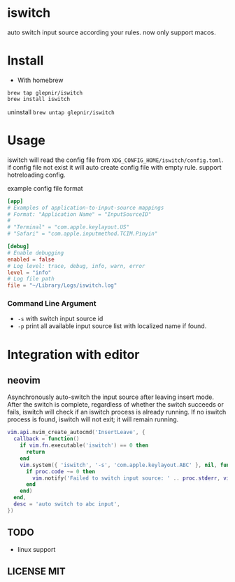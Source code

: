 # iswitch
auto switch input source according your rules. now only support macos.

# Install

- With homebrew

```
brew tap glepnir/iswitch
brew install iswitch
```
uninstall `brew untap glepnir/iswitch`

# Usage

iswitch will read the config file from `XDG_CONFIG_HOME/iswitch/config.toml`.
if config file not exist it will auto create config file with empty rule.
support hotreloading config.

example config file format

```toml
[app]
# Examples of application-to-input-source mappings
# Format: "Application Name" = "InputSourceID"
# 
# "Terminal" = "com.apple.keylayout.US"
# "Safari" = "com.apple.inputmethod.TCIM.Pinyin"

[debug]
# Enable debugging
enabled = false
# Log level: trace, debug, info, warn, error
level = "info"
# Log file path
file = "~/Library/Logs/iswitch.log"
```

### Command Line Argument

- `-s` with switch input source id
- `-p` print all available input source list with localized name if found.

# Integration with editor

## neovim

Asynchronously auto-switch the input source after leaving insert mode. After
the switch is complete, regardless of whether the switch succeeds or fails,
iswitch will check if an iswitch process is already running. If no iswitch
process is found, iswitch will not exit; it will remain running.

```lua
vim.api.nvim_create_autocmd('InsertLeave', {
  callback = function()
    if vim.fn.executable('iswitch') == 0 then
      return
    end
    vim.system({ 'iswitch', '-s', 'com.apple.keylayout.ABC' }, nil, function(proc)
      if proc.code ~= 0 then
        vim.notify('Failed to switch input source: ' .. proc.stderr, vim.log.levels.Warn)
      end
    end)
  end,
  desc = 'auto switch to abc input',
})
```

## TODO
- linux support

## LICENSE MIT

